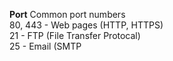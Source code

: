 **Port** 
Common port numbers  
80, 443 - Web pages (HTTP, HTTPS)  
21 - FTP (File Transfer Protocal)  
25 - Email (SMTP 
